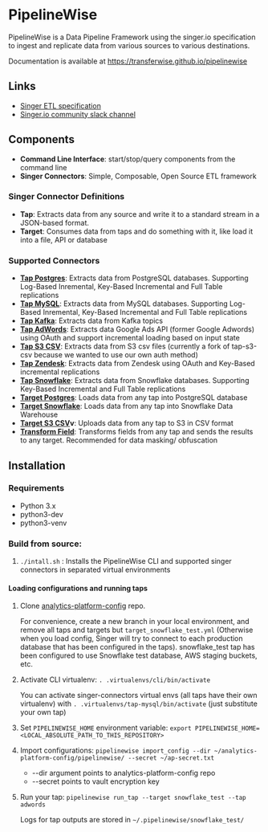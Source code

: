 # PipelineWise
PipelineWise is a Data Pipeline Framework using the singer.io specification to ingest and replicate data from various sources to various destinations.

Documentation is available at https://transferwise.github.io/pipelinewise

## Links

* [Singer ETL specification](https://github.com/singer-io/getting-started/blob/master/docs/SPEC.md)
* [Singer.io community slack channel](https://singer-slackin.herokuapp.com/)

## Components

* **Command Line Interface**: start/stop/query components from the command line
* **Singer Connectors**: Simple, Composable, Open Source ETL framework 
 
### Singer Connector Definitions
* **Tap**: Extracts data from any source and write it to a standard stream in a JSON-based format.
* **Target**: Consumes data from taps and do something with it, like load it into a file, API or database

### Supported Connectors
* **[Tap Postgres](https://github.com/transferwise/pipelinewise-tap-postgres)**: Extracts data from PostgreSQL databases. Supporting Log-Based Inremental, Key-Based Incremental and Full Table replications
* **[Tap MySQL](https://github.com/transferwise/pipelinewise-tap-mysql)**: Extracts data from MySQL databases. Supporting Log-Based Inremental, Key-Based Incremental and Full Table replications
* **[Tap Kafka](https://github.com/transferwise/pipelinewise-tap-kafka)**: Extracts data from Kafka topics
* **[Tap AdWords](https://github.com/singer-io/tap-adwords)**: Extracts data Google Ads API (former Google Adwords) using OAuth and support incremental loading based on input state
* **[Tap S3 CSV](https://github.com/transferwise/pipelinewise-tap-s3-csv)**: Extracts data from S3 csv files (currently a fork of tap-s3-csv because we wanted to use our own auth method)
* **[Tap Zendesk](https://github.com/singer-io/tap-zendesk)**: Extracts data from Zendesk using OAuth and Key-Based incremental replications
* **[Tap Snowflake](https://github.com/transferwise/pipelinewise-tap-snowflake)**: Extracts data from Snowflake databases. Supporting Key-Based Incremental and Full Table replications
* **[Target Postgres](https://github.com/transferwise/pipelinewise-target-postgres)**: Loads data from any tap into PostgreSQL database
* **[Target Snowflake](https://github.com/transferwise/pipelinewise-target-snowflake)**: Loads data from any tap into Snowflake Data Warehouse
* **[Target S3 CSV](https://github.com/transferwise/pipelinewise-target-s3-csv)v**: Uploads data from any tap to S3 in CSV format
* **[Transform Field](https://github.com/transferwise/pipelinewise-transform-field)**: Transforms fields from any tap and sends the results to any target. Recommended for data masking/ obfuscation

## Installation

### Requirements
* Python 3.x
* python3-dev
* python3-venv

### Build from source:

1. `./intall.sh` : Installs the PipelineWise CLI and supported singer connectors in separated virtual environments


#### Loading configurations and running taps

1. Clone [analytics-platform-config](https://github.com/transferwise/analytics-platform-config) repo.

    For convenience, create a new branch in your local environment, and remove all taps and targets but `target_snowflake_test.yml` (Otherwise when you load config, Singer will try to connect to each production database that has been configured in the taps).
snowflake_test tap has been configured to use Snowflake test database, AWS staging buckets, etc.

2. Activate CLI virtualenv: `. .virtualenvs/cli/bin/activate`

    You can activate singer-connectors virtual envs (all taps have their own virtualenv) with `. .virtualenvs/tap-mysql/bin/activate` (just substitute your own tap)

3. Set `PIPELINEWISE_HOME` environment variable: `export PIPELINEWISE_HOME=<LOCAL_ABSOLUTE_PATH_TO_THIS_REPOSITORY>`

4. Import configurations:  `pipelinewise import_config --dir ~/analytics-platform-config/pipelinewise/ --secret ~/ap-secret.txt`
    - --dir argument points to analytics-platform-config repo
    - --secret points to vault encryption key

5. Run your tap: `pipelinewise run_tap --target snowflake_test --tap adwords`

    Logs for tap outputs are stored in `~/.pipelinewise/snowflake_test/`

